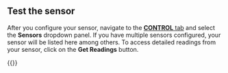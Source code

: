 ## Test the sensor

After you configure your sensor, navigate to the [**CONTROL** tab](/fleet/machines/control/) and select the **Sensors** dropdown panel.
If you have multiple sensors configured, your sensor will be listed here among others.
To access detailed readings from your sensor, click on the **Get Readings** button.

{{<imgproc src="/components/sensor/sensor-control-tab.png" resize="800x" declaredimensions=true alt="The sensor component in the control tab">}}
